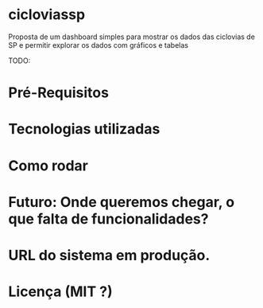 # cicloviassp

Proposta de um dashboard simples para mostrar os dados das ciclovias de SP e permitir explorar os dados com gráficos e tabelas

TODO: 

# Pré-Requisitos

# Tecnologias utilizadas

# Como rodar

# Futuro: Onde queremos chegar, o que falta de funcionalidades?

# URL do sistema em produção.

# Licença (MIT ?)
